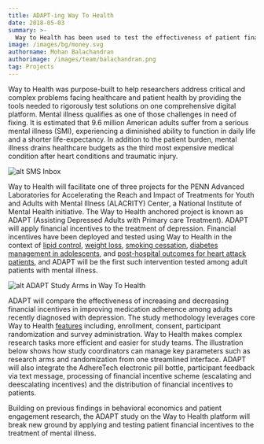 ```yaml
---
title: ADAPT-ing Way To Health
date: 2018-05-03
summary: >-
  Way to Health has been used to test the effectiveness of patient financial incentives in improving outcomes in a variety of health contexts. Now, many of the functions deployed in those studies, including text messaging, will be used by researchers for PENN’s National Institute of Advanced Laboratories for Accelerating the Reach and Impact of Treatments for Youth and Adults with Mental Illness (ALACRITY) Center. Read on to understand how texting and other functions of Way to Health will be deployed in research among patients newly diagnosed with depression.        
image: /images/bg/money.svg
authorname: Mohan Balachandran
authorimage: /images/team/balachandran.png
tag: Projects
---
```

Way to Health was purpose-built to help researchers address critical and complex problems facing healthcare and patient health by providing the tools needed to rigorously test solutions on one comprehensive digital platform. Mental illness qualifies as one of those challenges in need of fixing. It is estimated that 9.6 million American adults suffer from a serious mental illness (SMI), experiencing a diminished ability to function in daily life and a shorter life-expectancy. In addition to the patient burden, mental illness drains healthcare budgets as the third most expensive medical condition after heart conditions and traumatic injury.

![alt SMS Inbox](/images/various/2way.sm.png "SMS Inbox")

Way to Health will facilitate one of three projects for the PENN Advanced Laboratories for Accelerating the Reach and Impact of Treatments for Youth and Adults with Mental Illness (ALACRITY) Center, a National Institute of Mental Health initiative. The Way to Health anchored project is known as ADAPT (Assisting Depressed Adults with Primary care Treatment). 
ADAPT will apply financial incentives to the treatment of depression. Financial incentives have been deployed and tested using Way to Health in the context of [lipid control](https://jamanetwork.com/journals/jama/fullarticle/2468891), [weight loss](https://www.healthaffairs.org/doi/abs/10.1377/hlthaff.2015.0945), [smoking cessation](https://www.atsjournals.org/doi/full/10.1164/rccm.201601-0108OC), [diabetes management in adolescents](https://jamanetwork.com/journals/jamapediatrics/article-abstract/2657311), and [post-hospital outcomes for heart attack patients](https://jamanetwork.com/journals/jamainternalmedicine/article-abstract/2633258?redirect=true), and ADAPT will be the first such intervention tested among adult patients with mental illness.

![alt ADAPT Study Arms in Way To Health](/images/various/w2h.adapt.png "ADAPT Study Arms in Way To Health")

ADAPT will compare the effectiveness of increasing and decreasing financial incentives in improving medication adherence among adults recently diagnosed with depression. The study methodology leverages core Way to Health [features](https://www.waytohealth.org/platform) including, enrollment, consent, participant randomization and survey administration. Way to Health makes complex research tasks more efficient and easier for study teams. The illustration below shows how study coordinators can manage key parameters such as research arms and randomization from one streamlined interface.
ADAPT will also integrate the AdhereTech electronic pill bottle, participant feedback via text message, processing of financial incentive scheme (escalating and deescalating incentives) and the distribution of financial incentives to patients. 

Building on previous findings in behavioral economics and patient engagement research, the ADAPT study on the Way to Health platform will break new ground by applying and testing patient financial incentives to the treatment of mental illness. 


